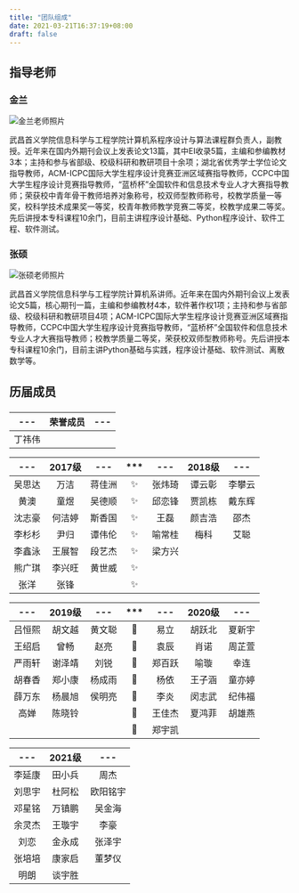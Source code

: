 ```yaml
---
title: "团队组成"
date: 2021-03-21T16:37:19+08:00
draft: false
---
```


## 指导老师

### 金兰

![金兰老师照片](/images/jinlan.jpeg)

武昌首义学院信息科学与工程学院计算机系程序设计与算法课程群负责人，副教授。近年来在国内外期刊会议上发表论文13篇，其中EI收录5篇，主编和参编教材3本；主持和参与省部级、校级科研和教研项目十余项；湖北省优秀学士学位论文指导教师，ACM-ICPC国际大学生程序设计竞赛亚洲区域赛指导教师，CCPC中国大学生程序设计竞赛指导教师，“蓝桥杯”全国软件和信息技术专业人才大赛指导教师；荣获校中青年骨干教师培养对象称号，校双师型教师称号，校教学质量一等奖，校科学技术成果奖一等奖，校青年教师教学竞赛二等奖，校教学成果二等奖。先后讲授本专科课程10余门，目前主讲程序设计基础、Python程序设计、软件工程、软件测试。

### 张硕

![张硕老师照片](/images/zhangshuo.jpeg)

武昌首义学院信息科学与工程学院计算机系讲师。近年来在国内外期刊会议上发表论文5篇，核心期刊一篇，主编和参编教材4本，软件著作权1项；主持和参与省部级、校级科研和教研项目4项；ACM-ICPC国际大学生程序设计竞赛亚洲区域赛指导教师，CCPC中国大学生程序设计竞赛指导教师，“蓝桥杯”全国软件和信息技术专业人才大赛指导教师；校教学质量二等奖，荣获校双师型教师称号。先后讲授本专科课程10余门，目前主讲Python基础与实践，程序设计基础、软件测试、离散数学等。

## 历届成员

### 

| --- | 荣誉成员 | --- |
|:---:|:----:|:---:|
| 丁祎伟 |      |     |

| --- | 2017级 | --- | *** | --- | 2018级 | --- |
|:---:|:-----:|:---:|:---:|:---:|:-----:|:---:|
| 吴思达 | 万洁    | 蒋佳洲 | ✨   | 张炜琦 | 谭云彰   | 李攀云 |
| 黄澳  | 童煜    | 吴德顺 | ✨   | 邱恋锋 | 贾凯栋   | 戴东辉 |
| 沈志豪 | 何洁婷   | 斯香国 | ✨   | 王磊  | 颜吉浩   | 邵杰  |
| 李杉杉 | 尹归    | 谭伟伦 | ✨   | 喻常桂 | 梅科    | 艾聪  |
| 李鑫泳 | 王展智   | 段艺杰 | ✨   | 梁方兴 |       |     |
| 熊广琪 | 李兴旺   | 黄世威 | ✨   |     |       |     |
| 张洋  | 张锋    |     | ✨   |     |       |     |

| --- | 2019级 | --- | *** | --- | 2020级 | --- |
|:---:|:-----:|:---:|:---:|:---:|:-----:|:---:|
| 吕恒熙 | 胡文越   | 黄文聪 | 🧩  | 易立  | 胡跃北   | 夏新宇 |
| 王绍启 | 曾畅    | 赵亮  | 🧩  | 袁辰  | 肖诺    | 周芷萱 |
| 严雨轩 | 谢泽靖   | 刘锐  | 🧩  | 郑百跃 | 喻璇    | 幸连  |
| 胡春香 | 郑小康   | 杨成雨 | 🧩  | 杨依  | 王子涵   | 童亦婷 |
| 薛万东 | 杨晨旭   | 侯明亮 | 🧩  | 李炎  | 闵志武   | 纪伟福 |
| 高婵  | 陈晓铃   |     | 🧩  | 王佳杰 | 夏鸿菲   | 胡雄燕 |
|     |       |     | 🧩  | 郑宇凯 |       |     |

| --- | 2021级 | ---  |
|:---:|:-----:|:----:|
| 李延康 | 田小兵   | 周杰   |
| 刘思宇 | 杜阿松   | 欧阳铭宇 |
| 邓星铭 | 万镇鹏   | 吴金海  |
| 余灵杰 | 王璇宇   | 李豪   |
| 刘恋  | 金永成   | 张泽宇  |
| 张培培 | 康家启   | 董梦仪  |
| 明朗  | 谈宇胜   |      |
